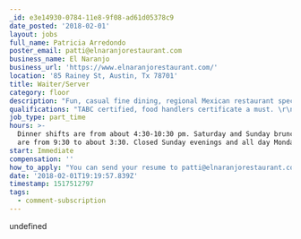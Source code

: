 ```yaml
---
_id: e3e14930-0784-11e8-9f08-ad61d05378c9
date_posted: '2018-02-01'
layout: jobs
full_name: Patricia Arredondo
poster_email: patti@elnaranjorestaurant.com
business_name: El Naranjo
business_url: 'https://www.elnaranjorestaurant.com/'
location: '85 Rainey St, Austin, Tx 78701'
title: Waiter/Server
category: floor
description: "Fun, casual fine dining, regional Mexican restaurant specializing in Oaxacan fare.\r\nNeeded: A self-motivated, passionate and hard working server for casual but fast-paced dining service. Expect to take food orders, drink orders, wine presentation, maintain running side work duties as well as opening and closing duties. \r\nOur team is pretty close knit and small, looking for someone that has a positive and fun attitude."
qualifications: "TABC certified, food handlers certificate a must. \r\nSome knowledge of wine and presentation.\r\nFront of the house experience appreciated."
job_type: part_time
hours: >-
  Dinner shifts are from about 4:30-10:30 pm. Saturday and Sunday brunch shifts
  are from 9:30 to about 3:30. Closed Sunday evenings and all day Mondays.
start: Immediate
compensation: ''
how_to_apply: "You can send your resume to patti@elnaranjorestaurant.com \r\nor \r\nFill out an application or drop resume at El Naranjo, 85 Rainey St. Austin, Texas 78701\r\nFrom 3-5:30 pm weekdays or between 2-4 on weekends."
date: '2018-02-01T19:19:57.839Z'
timestamp: 1517512797
tags:
  - comment-subscription
---
```

undefined

